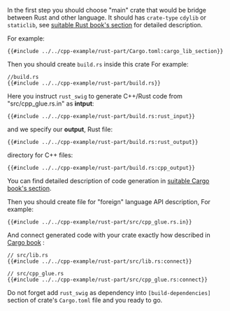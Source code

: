 In the first step you should choose "main" crate that would be bridge between Rust and other language.
It should has `crate-type` `cdylib` or `staticlib`, see [suitable Rust book's section](https://doc.rust-lang.org/reference/linkage.html) for detailed description.

For example:

```toml,no_run,noplaypen
{{#include ../../cpp-example/rust-part/Cargo.toml:cargo_lib_section}}
```

Then you should create `build.rs` inside this crate
For example:

```rust,no_run,noplaypen
//build.rs
{{#include ../../cpp-example/rust-part/build.rs}}
```
Here you instruct `rust_swig` to generate C++/Rust code from "src/cpp_glue.rs.in" as **intput**:
```rust,no_run,noplaypen
{{#include ../../cpp-example/rust-part/build.rs:rust_input}}
```
and we specify our **output**,
Rust file:
```rust,no_run,noplaypen
{{#include ../../cpp-example/rust-part/build.rs:rust_output}}
```

directory for C++ files:
```rust,no_run,noplaypen
{{#include ../../cpp-example/rust-part/build.rs:cpp_output}}
```

You can find detailed description of code generation in [suitable Cargo book's section](https://doc.rust-lang.org/cargo/reference/build-scripts.html#case-study-code-generation).

Then you should create file for "foreign" language API description,
For example:

```rust,no_run,noplaypen
{{#include ../../cpp-example/rust-part/src/cpp_glue.rs.in}}
```

And connect generated code with your crate exactly how described in [Cargo book](https://doc.rust-lang.org/cargo/reference/build-scripts.html#case-study-code-generation) :

```rust,no_run,noplaypen
// src/lib.rs
{{#include ../../cpp-example/rust-part/src/lib.rs:connect}}
```

```rust,no_run,noplaypen
// src/cpp_glue.rs
{{#include ../../cpp-example/rust-part/src/cpp_glue.rs:connect}}
```

Do not forget add `rust_swig` as dependency into `[build-dependencies]` section of crate's `Cargo.toml` file and you ready to go.
